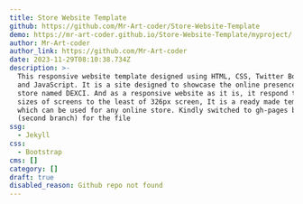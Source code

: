 ```yaml
---
title: Store Website Template
github: https://github.com/Mr-Art-coder/Store-Website-Template
demo: https://mr-art-coder.github.io/Store-Website-Template/myproject/
author: Mr-Art-coder
author_link: https://github.com/Mr-Art-coder
date: 2023-11-29T08:10:38.734Z
description: >-
  This responsive website template designed using HTML, CSS, Twitter Bootstrap
  and JavaScript. It is a site designed to showcase the online presence of a
  store named DEXCI. And as a responsive website as it is, it respond to all
  sizes of screens to the least of 326px screen, It is a ready made template
  which can be used for any online store. Kindly switched to gh-pages branch
  (second branch) for the file
ssg:
  - Jekyll
css:
  - Bootstrap
cms: []
category: []
draft: true
disabled_reason: Github repo not found
---
```

